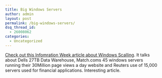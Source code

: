 ```yaml
---
title: Big Windows Servers
author: admin
layout: post
permalink: /big-windows-servers/
dsq_thread_id:
  - 26008062
categories:
  - Uncategorized
---
```

[Check out this Infomration Week article about Windows Scalling][1]. It talks about Dells 27TB Data Warehouse, Match.coms 45 windows servers running their 30Million page views a day website and Reuters use of 15,000 servers used for financial applications. Interesting article.

 [1]: http://blog.informationweek.com/windows/archives/001106.html